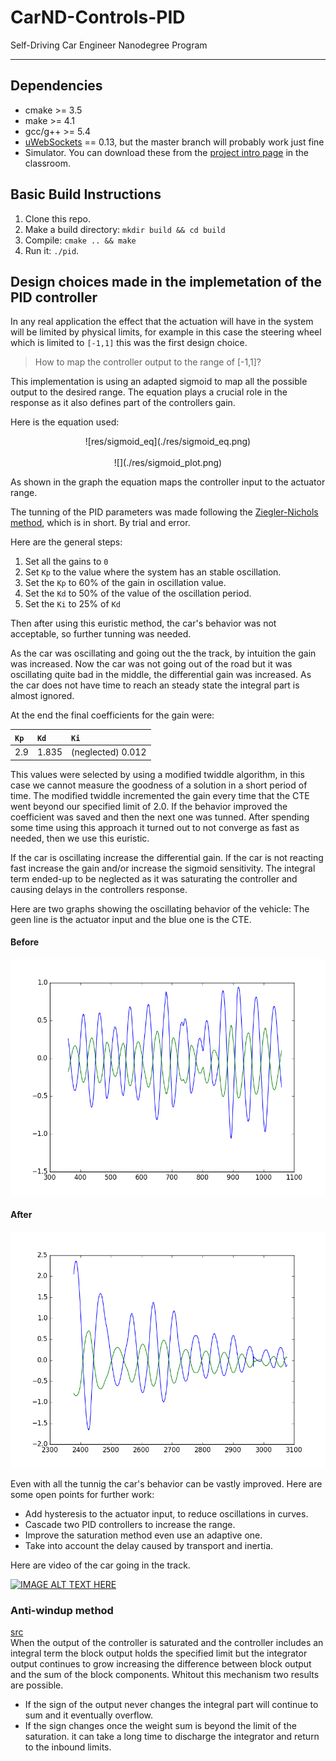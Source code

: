 # CarND-Controls-PID
Self-Driving Car Engineer Nanodegree Program

---

## Dependencies

* cmake >= 3.5
* make >= 4.1
* gcc/g++ >= 5.4
* [uWebSockets](https://github.com/uWebSockets/uWebSockets) == 0.13, but the master branch will probably work just fine
* Simulator. You can download these from the [project intro page](https://github.com/udacity/CarND-PID-Control-Project/releases) in the classroom.

## Basic Build Instructions

1. Clone this repo.
2. Make a build directory: `mkdir build && cd build`
3. Compile: `cmake .. && make`
4. Run it: `./pid`.

## Design choices made in the implemetation of the PID controller

In any real application the effect that the actuation will have in the system will be limited
by physical limits, for example in this case the steering wheel which is limited to `[-1,1]`
 this was the first design choice.
 > How to map the controller output to the range of [-1,1]?

This implementation is using an adapted sigmoid to map all the possible output to the desired
range. The equation plays a crucial role in the response as it also defines part of the controllers
gain.

Here is the equation used:<br>
<center>
![res/sigmoid_eq](./res/sigmoid_eq.png)
<br>
<br>
![](./res/sigmoid_plot.png)
</center>

As shown in the graph the equation maps the controller input to the actuator range.

The tunning of the PID parameters was made following the [Ziegler-Nichols method](https://en.wikipedia.org/wiki/Ziegler%E2%80%93Nichols_method), which is in short.
By trial and error.

Here are the general steps:
1. Set all the gains to `0`
2. Set `Kp` to the value where the system has an stable oscillation.
3. Set the `Kp` to 60% of the gain in oscillation value.
4. Set the `Kd` to 50% of the value of the oscillation period.
5. Set the `Ki` to 25% of `Kd`

Then after using this euristic method, the car's behavior was not acceptable, so
further tunning was needed.

As the car was oscillating and going out the the track, by intuition the gain was increased.
Now the car was not going out of the road but it was oscillating quite bad in the middle, the
differential gain was increased.
As the car does not have time to reach an steady state the integral part is almost ignored.

At the end the final coefficients for the gain were:

| `Kp` | `Kd`     | `Ki`     |
| :------------- | :------------- | :------------- |
|2.9       | 1.835       | (neglected)  0.012     |

This values were selected by using a modified twiddle algorithm, in this case
we cannot measure the goodness of a solution in a short period of time. The modified
twiddle incremented the gain every time that the CTE went beyond our specified limit of
2.0.
If the behavior improved the coefficient was saved and then the next one was tunned.
After spending some time using this approach it turned out to not converge as fast
as needed, then we use this euristic.

If the car is oscillating increase the differential gain.
If the car is not reacting fast increase the gain and/or increase the sigmoid sensitivity.
The integral term ended-up to be neglected as it was saturating the controller and
causing delays in the controllers response.

Here are two graphs showing the oscillating behavior of the vehicle:
The geen line is the actuator input and the blue one is the CTE.

#### Before
![](./res/low_dd_835.png)
#### After
![](./res/low_dd_1_835.png)

Even with all the tunnig the car's behavior can be vastly improved.
Here are some open points for further work:
* Add hysteresis to the actuator input, to reduce oscillations in curves.
* Cascade two PID controllers to increase the range.
* Improve the saturation method even use an adaptive one.
* Take into account the delay caused by transport and inertia.

Here are video of the car going in the track.


[![IMAGE ALT TEXT HERE](https://img.youtube.com/vi/Qr_8LVVQnl0/0.jpg)](https://www.youtube.com/watch?v=Qr_8LVVQnl0)



### Anti-windup method
[src](https://www.mathworks.com/help/simulink/slref/pidcontroller.html#br58hc1-1)<br>
When the output of the controller is saturated and the controller includes
an integral term the block output holds the specified limit but the integrator
output continues to grow increasing the difference between block output
and the sum of the block components. Whitout this mechanism two results are
possible.

* If the sign of the output never changes the integral part will continue to sum
 and it eventually overflow.
* If the sign changes  once the weight sum is beyond the limit of the saturation. it can
take a long time to discharge the integrator and return to the inbound limits.
